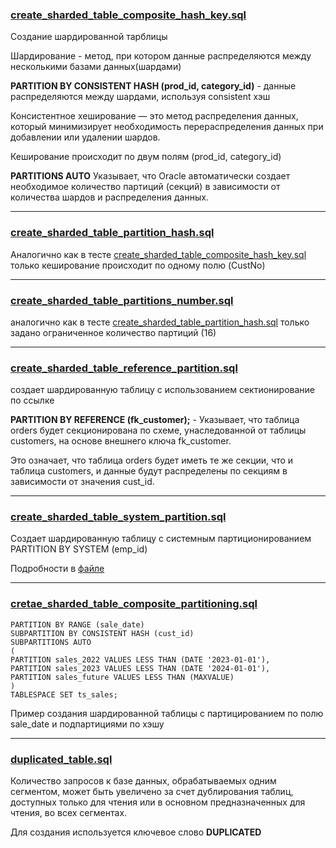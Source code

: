 ### [create_sharded_table_composite_hash_key.sql](create_sharded_table_composite_hash_key.sql)

Создание шардированной тарблицы 

Шардирование - метод, при котором данные распределяются между несколькими базами данных(шардами)

**PARTITION BY CONSISTENT HASH (prod_id, category_id)** - данные распределяются между шардами, используя 
consistent хэш

Консистентное хеширование — это метод распределения данных, который минимизирует необходимость перераспределения данных при добавлении или удалении шардов.

Кеширование происходит по двум полям (prod_id, category_id)

**PARTITIONS AUTO** Указывает, что Oracle автоматически создает необходимое количество партиций (секций) в зависимости от количества шардов и распределения данных.

--------------------------------------------------------

### [create_sharded_table_partition_hash.sql](create_sharded_table_partition_hash.sql)

Аналогично как в тесте [create_sharded_table_composite_hash_key.sql](create_sharded_table_composite_hash_key.sql)
только кеширование происходит по одному полю (CustNo)


--------------------------------------------------------

### [create_sharded_table_partitions_number.sql](create_sharded_table_partitions_number.sql)

аналогично как в тесте [create_sharded_table_partition_hash.sql](create_sharded_table_partition_hash.sql)
только задано ограниченное количество партиций (16)

--------------------------------------------------------

### [create_sharded_table_reference_partition.sql](create_sharded_table_reference_partition.sql)

создает шардированную таблицу с использованием сектионирование по ссылке

**PARTITION BY REFERENCE (fk_customer);** - Указывает, что таблица orders будет секционирована по схеме, унаследованной от таблицы customers, на основе внешнего ключа fk_customer.

Это означает, что таблица orders будет иметь те же секции, что и таблица customers, и данные будут распределены по секциям в зависимости от значения cust_id.

--------------------------------------------------------

### [create_sharded_table_system_partition.sql](create_sharded_table_system_partition.sql)

Создает шардированную таблицу с системным партиционированием PARTITION BY SYSTEM (emp_id)

Подробности в [файле](../partition_table/README.md)

--------------------------------------------------------


### [cretae_sharded_table_composite_partitioning.sql](cretae_sharded_table_composite_partitioning.sql)


    PARTITION BY RANGE (sale_date)
    SUBPARTITION BY CONSISTENT HASH (cust_id)
    SUBPARTITIONS AUTO
    (
    PARTITION sales_2022 VALUES LESS THAN (DATE '2023-01-01'),
    PARTITION sales_2023 VALUES LESS THAN (DATE '2024-01-01'),
    PARTITION sales_future VALUES LESS THAN (MAXVALUE)
    )
    TABLESPACE SET ts_sales;

Пример создания шардированной таблицы с партицированием по полю sale_date и подпартициями по хэшу

--------------------------------------------------------

### [duplicated_table.sql](duplicated_table.sql)


Количество запросов к базе данных, обрабатываемых одним сегментом, может быть увеличено за счет дублирования таблиц, доступных только для чтения или в основном предназначенных для чтения, во всех сегментах.

Для создания используется ключевое слово **DUPLICATED**
